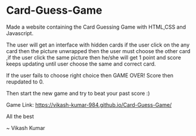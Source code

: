 # Card-Guess-Game

Made a website containing the Card Guessing Game with HTML,CSS and Javascript.

The user will get an interface with hidden cards if the user click on the any card then the picture unwrapped then the user must choose the other card ,if the user click the same picture then he/she will get 1 point and score keeps updating until user choose the same and correct card.

If the user fails to choose right choice then GAME OVER! Score then reupdated to 0.

Then start the new game and try to beat your past score :)

Game Link: https://vikash-kumar-984.github.io/Card-Guess-Game/

All the best

~ Vikash Kumar
